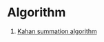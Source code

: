 # Algorithm

1. [Kahan summation algorithm](https://en.wikipedia.org/wiki/Kahan_summation_algorithm)

